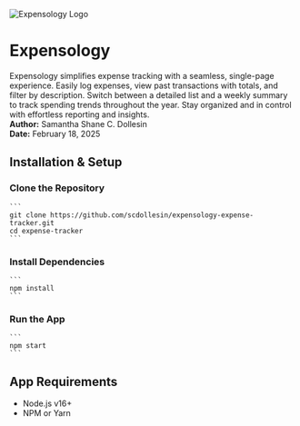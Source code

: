 ![Expensology Logo](/public/logo192.png)

# Expensology
Expensology simplifies expense tracking with a seamless, single-page experience. Easily log expenses, view past transactions with totals, and filter by description. Switch between a detailed list and a weekly summary to track spending trends throughout the year. Stay organized and in control with effortless reporting and insights. \
**Author:** Samantha Shane C. Dollesin \
**Date:** February 18, 2025

## Installation & Setup
### Clone the Repository
    ```
    git clone https://github.com/scdollesin/expensology-expense-tracker.git
    cd expense-tracker
    ```

### Install Dependencies
    ```
    npm install 
    ```

### Run the App
    ```
    npm start
    ```

## App Requirements
* Node.js v16+
* NPM or Yarn